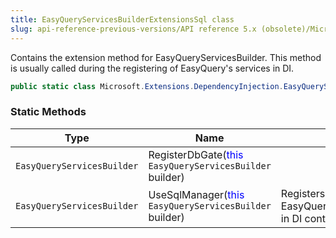 ```yaml
---
title: EasyQueryServicesBuilderExtensionsSql class
slug: api-reference-previous-versions/API reference 5.x (obsolete)/Microsoft.Extensions.DependencyInjection namespace/easyqueryservicesbuilderextensionssql-class
---
```



Contains the extension method for EasyQueryServicesBuilder.  This method is usually called during the registering of EasyQuery's services in DI.
```csharp
public static class Microsoft.Extensions.DependencyInjection.EasyQueryServicesBuilderExtensionsSql

```

### Static Methods

| Type | Name | Description | 
| --- | --- | --- | 
| `EasyQueryServicesBuilder` | RegisterDbGate(<span style='color: blue'>this</span> `EasyQueryServicesBuilder` builder) |  | 
| `EasyQueryServicesBuilder` | UseSqlManager(<span style='color: blue'>this</span> `EasyQueryServicesBuilder` builder) | Registers EasyQueryManagerSqlResolver in DI container. |